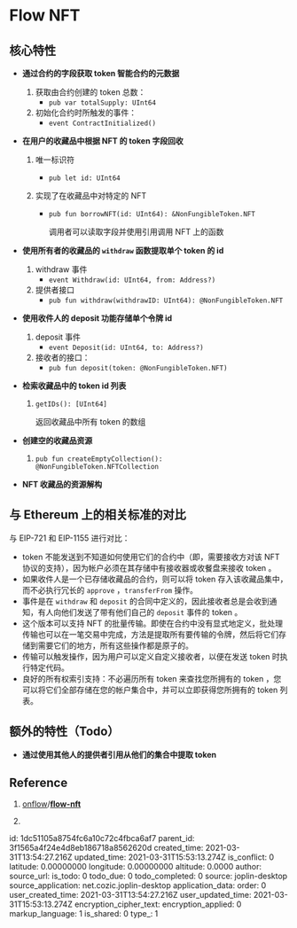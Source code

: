 # Flow NFT

## 核心特性

- **通过合约的字段获取 token 智能合约的元数据**

  1. 获取由合约创建的 token 总数：
     - `pub var totalSupply: UInt64`
  2. 初始化合约时所触发的事件：
     - `event ContractInitialized()`

- **在用户的收藏品中根据 NFT 的 token 字段回收**

  1. 唯一标识符

     - `pub let id: UInt64`

  2. 实现了在收藏品中对特定的 NFT 

     - `pub fun borrowNFT(id: UInt64): &NonFungibleToken.NFT`

       调用者可以读取字段并使用引用调用 NFT 上的函数

- **使用所有者的收藏品的 `withdraw` 函数提取单个 token 的 id**

  1. withdraw 事件
     - `event Withdraw(id: UInt64, from: Address?)`
  2. 提供者接口
     - `pub fun withdraw(withdrawID: UInt64): @NonFungibleToken.NFT`

- **使用收件人的 deposit 功能存储单个令牌 id** 

  1. deposit 事件
     - `event Deposit(id: UInt64, to: Address?)`
  2. 接收者的接口：
     - `pub fun deposit(token: @NonFungibleToken.NFT)`

- **检索收藏品中的 token id  列表**

  1. `getIDs(): [UInt64]`

     返回收藏品中所有 token 的数组

- **创建空的收藏品资源**

  1. `pub fun createEmptyCollection(): @NonFungibleToken.NFTCollection`

- **NFT 收藏品的资源解构**

## 与 Ethereum 上的相关标准的对比

与 EIP-721 和 EIP-1155 进行对比：

- token 不能发送到不知道如何使用它们的合约中（即，需要接收方对该 NFT 协议的支持），因为帐户必须在其存储中有接收器或收餐盘来接收 token 。
- 如果收件人是一个已存储收藏品的合约，则可以将 token 存入该收藏品集中，而不必执行冗长的 `approve` ，`transferFrom` 操作。
- 事件是在 `withdraw` 和 `deposit` 的合同中定义的，因此接收者总是会收到通知，有人向他们发送了带有他们自己的 `deposit` 事件的 token 。
- 这个版本可以支持 NFT 的批量传输。即使在合约中没有显式地定义，批处理传输也可以在一笔交易中完成，方法是提取所有要传输的令牌，然后将它们存储到需要它们的地方，所有这些操作都是原子的。
- 传输可以触发操作，因为用户可以定义自定义接收者，以便在发送 token 时执行特定代码。
- 良好的所有权索引支持：不必遍历所有 token 来查找您所拥有的 token ，您可以将它们全部存储在您的帐户集合中，并可以立即获得您所拥有的 token 列表。

## 额外的特性（Todo）

- **通过使用其他人的提供者引用从他们的集合中提取 token** 

  

## Reference

1. [onflow](https://github.com/onflow)/**[flow-nft](https://github.com/onflow/flow-nft)**

2. 

id: 1dc51105a8754fc6a10c72c4fbca6af7
parent_id: 3f1565a4f24e4d8eb186718a8562620d
created_time: 2021-03-31T13:54:27.216Z
updated_time: 2021-03-31T15:53:13.274Z
is_conflict: 0
latitude: 0.00000000
longitude: 0.00000000
altitude: 0.0000
author: 
source_url: 
is_todo: 0
todo_due: 0
todo_completed: 0
source: joplin-desktop
source_application: net.cozic.joplin-desktop
application_data: 
order: 0
user_created_time: 2021-03-31T13:54:27.216Z
user_updated_time: 2021-03-31T15:53:13.274Z
encryption_cipher_text: 
encryption_applied: 0
markup_language: 1
is_shared: 0
type_: 1